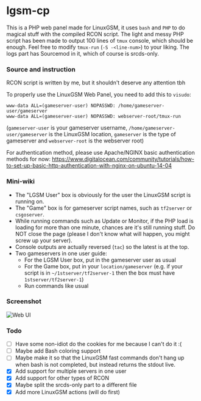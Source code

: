 # lgsm-cp
This is a PHP web panel made for LinuxGSM, it uses `bash` and `PHP` to do magical stuff with the compiled RCON script. The light and messy PHP script has been made to output 100 lines of `tmux` console, which should be enough. Feel free to modify `tmux-run` (`-S -<line-num>`) to your liking. The logs part has Sourcemod in it, which of course is srcds-only.

### Source and instruction
RCON script is written by me, but it shouldn't deserve any attention tbh

To properly use the LinuxGSM Web Panel, you need to add this to `visudo`:

```
www-data ALL=(gameserver-user) NOPASSWD: /home/gameserver-user/gameserver
www-data ALL=(gameserver-user) NOPASSWD: webserver-root/tmux-run
```

(`gameserver-user` is your gameserver username, `/home/gameserver-user/gameserver` is the LinuxGSM location, `gameserver` is the type of gameserver and `webserver-root` is the webserver root)

For authentication method, please use Apache/NGINX basic authentication methods for now: https://www.digitalocean.com/community/tutorials/how-to-set-up-basic-http-authentication-with-nginx-on-ubuntu-14-04

### Mini-wiki
- The "LGSM User" box is obviously for the user the LinuxGSM script is running on.
- The "Game" box is for gameserver script names, such as `tf2server` or `csgoserver`.
- While running commands such as Update or Monitor, if the PHP load is loading for more than one minute, chances are it's still running stuff. Do NOT close the page (please I don't know what will happen, you might screw up your server).
- Console outputs are actually reversed (`tac`) so the latest is at the top.
- Two gameservers in one user guide:
	- For the LGSM User box, put in the gameserver user as usual
	- For the Game box, put in your `location/gameserver` (e.g. if your script is in `~/1stserver/tf2server-1` then the box must have `1stserver/tf2server-1`)
	- Run commands like usual

### Screenshot
![Web UI](http://i.cubeupload.com/plbrTA.png)

### Todo
- [ ] Have some non-idiot do the cookies for me because I can't do it :(
- [ ] Maybe add Bash coloring support
- [ ] Maybe make it so that the LinuxGSM fast commands don't hang up when bash is not completed, but instead returns the stdout live.
- [x] Add support for multiple servers in one user
- [x] Add support for other types of RCON
- [x] Maybe split the srcds-only part to a different file
- [x] Add more LinuxGSM actions (will do first)
